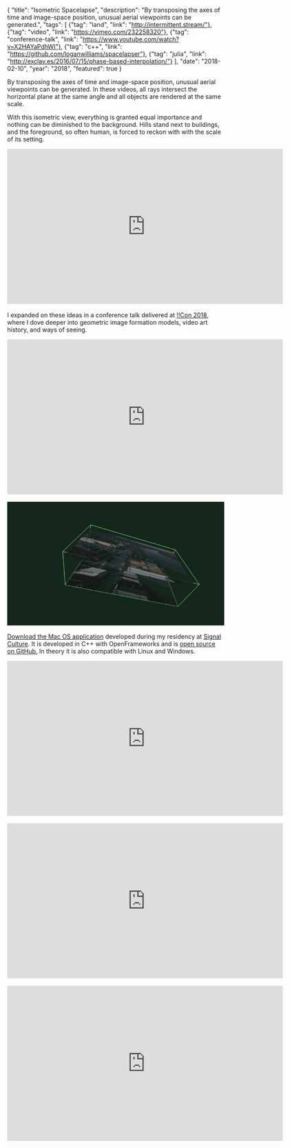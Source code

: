 {
"title": "Isometric Spacelapse",
"description": "By transposing the axes of time and image-space position, unusual aerial viewpoints can be generated.",
"tags": [ 
	{"tag": "land", "link": "http://intermittent.stream/"},
	{"tag": "video", "link": "https://vimeo.com/232258320"},
	{"tag": "conference-talk", "link": "https://www.youtube.com/watch?v=X2HAYaPdhWI"},
	{"tag": "c++", "link": "https://github.com/loganwilliams/spacelapser"},
	{"tag": "julia", "link": "http://exclav.es/2016/07/15/phase-based-interpolation/"} ],
"date": "2018-02-10",
"year": "2018",
"featured": true
}

<p>By transposing the axes of time and image-space position, unusual aerial viewpoints can be generated. In these videos, all rays intersect the horizontal plane at the same angle and all objects are rendered at the same scale.</p>

<p>With this isometric view, everything is granted equal importance and nothing can be diminished to the background. Hills stand next to buildings, and the foreground, so often human, is forced to reckon with with the scale of its setting.</p>

<p><iframe src="https://player.vimeo.com/video/252461401?title=0&byline=0&portrait=0" width="640" height="360" frameborder="0" webkitallowfullscreen mozallowfullscreen allowfullscreen></iframe></p>

<p>I expanded on these ideas in a conference talk delivered at <a href="http://bangbangcon.com/">!!Con 2018</a>, where I dove deeper into geometric image formation models, video art history, and ways of seeing.</p>

<p><iframe width="640" height="360" src="https://www.youtube.com/embed/X2HAYaPdhWI" frameborder="0" allow="autoplay; encrypted-media" allowfullscreen></iframe></p>

<p><img src="./gui.gif" alt="An animated GIF of the user interface for an application that manipulates video" /></p>

<p><a href="https://github.com/loganwilliams/spacelapser/releases/tag/v0.1.2">Download the Mac OS application</a> developed during my residency at <a href="https://signalculture.org/">Signal Culture</a>. It is developed in C++ with OpenFrameworks and is <a href="https://github.com/loganwilliams/spacelapser">open source on GitHub.</a> In theory it is also compatible with Linux and Windows.</p>

<p><iframe src="https://player.vimeo.com/video/268446712?title=0&byline=0&portrait=0" width="640" height="360" frameborder="0" webkitallowfullscreen mozallowfullscreen allowfullscreen></iframe></p>

<p><iframe src="https://player.vimeo.com/video/255186410?title=0&byline=0&portrait=0" width="640" height="360" frameborder="0" webkitallowfullscreen mozallowfullscreen allowfullscreen></iframe></p>

<p><iframe src="https://player.vimeo.com/video/255180037?title=0&byline=0&portrait=0" width="640" height="360" frameborder="0" webkitallowfullscreen mozallowfullscreen allowfullscreen></iframe></p>